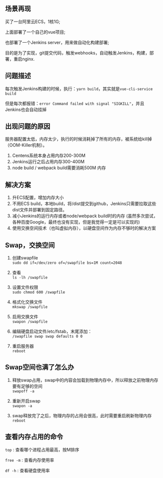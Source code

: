 ## 场景再现
买了一台阿里云ECS，1核1G;

上面部署了一个自己的vue项目; 

也部署了一个Jenkins server，用来做自动化构建部署; 

目的是为了实现，git提交代码，触发webhooks，自动触发Jenkins，构建，部署，重启nginx.

## 问题描述
每次触发Jenkins构建的时候，执行：`yarn build`，其实就是`vue-cli-service build`

但是每次都报错：`error Command failed with signal "SIGKILL"`，并且Jenkins也会自动挂掉

## 出现问题的原因
服务器配置太低，内存太少，执行的时候消耗掉了所有的内存，被系统给kill掉（OOM-Killer机制）。  
1. Centens系统本身占用内存200-300M
2. Jenkins运行之后占用内存300-400M
3. node build / webpack build需要消耗500M 内存

## 解决方案
1. 升ECS配置，增加内存大小
2. 不用ECS build，本地build，将/dist提交到github，Jenkins只需要拉取这些dist文件并部署到固定路径。
3. 减小Jenkins的运行内存或者node/webpack build时的内存 (虽然多次尝试，各种百度Google，最终也没有实现，但是我觉得一定是可以实现的)
4. 使用交换空间技术（也叫虚拟内存），以硬盘空间作为内存不够时的解决方案

## Swap，交换空间
1. 创建swapfile  
`sudo dd if=/dev/zero of=/swapfile bs=1M count=2048`

2. 查看  
`ls -lh /swapfile`

3. 设置文件权限  
`sudo chmod 600 /swapfile`

4. 格式化交换文件  
`mkswap /swapfile`

5. 启用交换文件  
`swapon /swapfile`

6. 编辑硬盘启动文件/etc/fstab，末尾添加：  
`/swapfile swap swap defaults 0 0`

7. 重启服务器  
`reboot`

## Swap空间也满了怎么办
1. 释放swap占用，swap中的内容会加载到物理内存中，所以释放之前物理内存要有足够的空间  
`swapoff -a`

2. 重新开启swap  
`swapon -a`

3. swap释放完了之后，物理内存的占用会很高，此时需要重启刷新物理内存  
`reboot`

## 查看内存占用的命令
`top` : 查看哪个进程占用最高，按M排序

`free -m` : 查看内存使用率

`df -h` : 查看硬盘使用率



